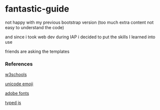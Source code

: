 # fantastic-guide

not happy with my previous bootstrap version (too much extra content not easy to understand the code)

and since i took web dev during IAP i decided to put the skills I learned into use

friends are asking the templates

### References

[w3schools](https://www.w3schools.com/howto/)

[unicode emoji](https://unicode.org/emoji/charts/full-emoji-list.html)

[adobe fonts](https://fonts.adobe.com)

[typed js](https://mattboldt.com/demos/typed-js/)
